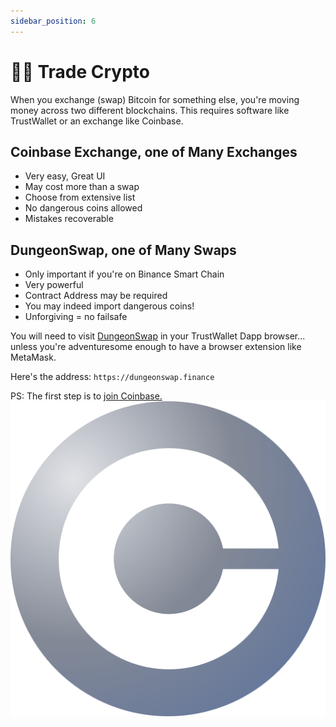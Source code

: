 ```yaml
---
sidebar_position: 6
---
```


# 🔁🔄 Trade Crypto

When you exchange (swap) Bitcoin for something else, you're moving money across two different blockchains. This requires software like TrustWallet or an exchange like Coinbase.

## Coinbase Exchange, one of Many Exchanges
- Very easy, Great UI
- May cost more than a swap
- Choose from extensive list
- No dangerous coins allowed
- Mistakes recoverable

## DungeonSwap, one of Many Swaps
- Only important if you're on Binance Smart Chain
- Very powerful
- Contract Address may be required
- You may indeed import dangerous coins!
- Unforgiving = no failsafe

You will need to visit [DungeonSwap](https://dungeonswap.finance) in your TrustWallet Dapp browser... unless you're adventuresome enough to have a browser extension like MetaMask.

Here's the address: ```https://dungeonswap.finance```

PS: The first step is to [join Coinbase.
![Coinbase](../../static/img/Coinbase-logo.svg)](https://www.coinbase.com/join/jacks_pv)
